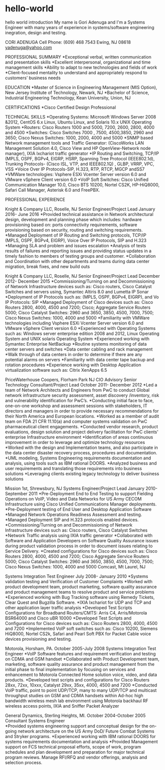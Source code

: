 # hello-world
hello world introduction
My name is Gori Adenuga and I'm a Systems Engineer with many years of experience in systems/software engineering inegration, design and testing. 

CORI ADENUGA
Cell Phone: (609) 468 7543 
Ewing, NJ 08618
yadenuga@yahoo.com 
 
PROFESSIONAL SUMMARY
*Exceptional verbal, written communication and presentation skills 
*Excellent interpersonal, organizational and time management skills 
*Ability to adapt to new technologies and fields of work 
*Client-focused mentality to understand and appropriately respond to customers’ business needs

EDUCATION
*Master of Science in Engineering Management (MIS Option),  New Jersey Institute of Technology, Newark, NJ 
*Bachelor of Science, Industrial Engineering Technology, Kean University, Union, NJ

CERTIFICATIONS
*Cisco Certified Design Professional 

TECHNICAL SKILLS
*Operating Systems: Microsoft Windows Server 2008 &2012, CentOS 6.x Linux, Ubuntu Linux, and Solaris 10.x UNIX Operating System
*Routers: Cisco Routers 1000 and 5000, 7200,  2600, 2800, 4000 and 4500
*Switches:  Cisco Switches 7000 , 7500, 4500,3850, 2960 and 3650; Cisco Nexus Switches:  1000, 2000, 4000 and 5000
*SNMP based Network management tools and Traffic Generator:  (CiscoWorks LAN Management Solution 4.0, Cisco View and HP OpenView-Network node manager), IXIA Ixchariot traffic generator
*IP Routing and Switching, TCP/IP (MPLS, OSPF, BGPv4, EIGRP, HSRP, Spanning Tree Protocol (IEEE802.1d), Trunking Protocols- (Cisco ISL, VTP, and IEEE802.1Q) ,  GLBP, VRRP, VPC, VSS
*Voice Over IP Protocols-SIP, H.323, RTP, RTCP, MGCP andSS7
*VMWare technologies: Vsphere ESXi Vcenter Server version 6.0 and VMware vSphere Client version 6.0
*VoIP Soft Switches: Cisco Unified Communication Manager 10.0, Cisco BTS 10200, Nortel CS2K, HP-HiQ8000, Safari Call Manager, Asterisk 6.0 and FreePBX.                                                

PROFESSIONAL EXPERIENCE

Knight & Company LLC, Roselle, NJ
Senior Engineer/Project Lead                                                                                     January 2016- June 2016
*Provided technical assistance in Network architectural design, development and planning phase which includes: hardware provisioning based on: ports connectivity requirements, software provisioning based on security, routing and switching requirements.
*Managed Deployment of  IP Routing and Switching protocols, TCP/IP (MPLS, OSPF, BGPv4, EIGRP), Voice Over IP Protocols, SIP and H.323
*Managing SLA and problem  and issues escalation
*Analysis of tests results of failures and reporting issues and providing status updates in a timely fashion to members of testing groups and customer.
*Collaboration and Coordination with other departments and teams during data center migration, break fixes, and new build outs

Knight & Company LLC, Roselle, NJ 
Senior Engineer/Project Lead                                                                                December 2012- December 2015
*Commissioning/Turning on and Decommissioning of Network Infrastructure devices such as: Cisco routers, Cisco Catalyst Switches  and servers using, Symantec Altiris 8.0 and Lumetta IP Sonar 
*Deployment of  IP Protocols such as: (MPLS, OSPF, BGPv4, EIGRP), and Vo IP Protocols: SIP
*Managed Deployment of Cisco devices such as: Cisco Routers 2800, 4000, 4500 and 7200; Cisco; Aggregate Service Routers 5000; Cisco Catalyst Switches: 2960 and 3650, 3850, 4500, 7000, 7500; Cisco Nexus Switches:  1000, 4000 and 5000
*Familiarity with VMWare technologies including Vsphere ESXi Vcenter Server version 6.0 and VMware vSphere Client version 6.0
*Experienced with Operating Systems such as: Windows server enterprise edition 2008 and 2012, Linux Operating System and UNIX solaris Operating System
*Experienced working with Symantec Enterprise NetBackup 
*Routine systems monitoring of data center servers and switches
*Data center cabling and rack management
*Walk through of data centers in order to determine if there are any potential alarms on servers
*Familiarity with data center tape backup and rotation procedures
*Experience working with Desktop Application virtualization software such as: Citrix XenApps 6.5

PriceWaterhouse Coopers, Florham Park NJ 
CIO Advisory Senior Technology Consultant/Project Lead                                                       October 2011- December 2012
*Led a team of Network Architects and Engineers from PwC to conduct Global network infrastructure security assessment, asset discovery /inventory, risk and vulnerability identification for PwC’s.
*Conducting initial face to face, one-on-one workshop and assessment sessions with stakeholders, IT directors and managers in order to provide necessary recommendations for their North America and European locations. 
*Worked as a member of audit team on FDA 21 CFR 11.10(a) and computer systems validation on PwC pharmaceutical client engagements.
*Conducted vendor research, product evaluations, design solution and project delivery facilitation for PwC clients' enterprise Infrastructure environment
*Identification of areas continuous improvement in order to leverage and optimize technology resources
*Worked with the design and Implementation teams, and also participate in the data center disaster recovery process, procedures and documentation.
*UML modeling, Systems Engineering requirements documentation and analysis, using tools such as IBM rational DOORS.
*Analyzed business and user requirements and translating those requirements into business solutions
*Leveraging clients existing legacy technology to deliver business solutions

Mission 1st, Shrewsbury, NJ 
Systems Engineer/Project Lead                                                                                January 2010-September 2011
*Pre-Deployment End to End Testing to support Fielding Operations on VoIP, Video and Data Networks for US Army CECOM Infrastructure using Cisco Unified Communications Manager deployments.
*Pre-Deployment testing of End User and Desktop Application Software                                                            
*Managed Network Operations Readiness Assessment and testing.
*Managed Deployment SIP and H.323 protocols enabled devices.
*Commissioning/Turning on and Decommissioning of Network Infrastructure devices such as: Cisco routers, Cisco Catalyst Switches
*Network Traffic analysis using IXIA traffic generator
*Collaborated with Software and Application Developers on Software Quality Assurance issues during product validation process in order to document issues relating to Service Delivery.
*Created configurations for Cisco devices such as: Cisco Routers 2800, 4000, 4500 and 7200; Cisco Aggregate Service Routers 5000; Cisco Catalyst Switches: 2960 and 3650, 3850, 4500, 7000, 7500; Cisco Nexus Switches:  1000, 4000 and 5000
Comcast, Mt Laurel, NJ 

Systems Integration Test Engineer                                                                                July 2008- January 2010
*Systems validation testing and Verification of Customer Complaints 
*Worked with product development team, product marketing, software quality assurance and product management teams to resolve product and service problems 
*Experienced working with Bug Tracking software using Remedy Tickets, Clear Quest and Bugzilla Software.
*IXIA Ixchariot for UDP and TCP and other application layer traffic analysis
*Developed Test Scripts Configurations for Broadband Routers/CMTS: Arris C4, Arris/Motorola BSR64000 and Cisco uBR 10000
*Developed Test Scripts and Configurations for Cisco devices such as: Cisco Routers 2800, 4000, 4500 and 7200
*Implemented VoIP soft switches such as: Cisco 10200, Siemens HiQ8000, Nortel CS2k, Safari and Pearl Soft PBX for Packet Cable voice devices provisioning and testing.

Motorola, Horsham, PA.                                                                                            October 2005-July 2008
Systems Integration Test Engineer 
*VoIP Software features and requirement verification and testing on CDMA and GSM handset
*Collaborated with Product Development team, marketing, software quality assurance and product management from the initial phase to final implementation by focusing on services and enhancement to Motorola Connected Home solution voice, video, and data products.
*Developed test scripts and configurations for Cisco Routers 28xx, 72xx, 10xxx, Catalyst 29xx, 35xx, 4000, 4500 and 7200
*Conducted VoIP traffic, point to point UDP/TCP, many to many UDP/TCP and multicast throughput studies on GSM and CDMA handsets within Ad-hoc high bandwidth wireless mesh lab environment using Motorola backhaul RF wireless access points, IXIA and Sniffer Packet Analyzer

General Dynamics, Sterling Heights, MI.                                                                  October 2004-October 2005
Consultant Systems Engineer  
*Provided systems engineering support and conceptual design for the on-going network architecture on the US Army DoD/ Future Combat Systems and Stryker programs.
*Experienced working with IBM rational DOORS for systems requirements documentation and analysis
*Provided Management support on FCS technical proposal efforts, scope of work, program schedules and plan development and preparation for major technical program reviews. Manage RFI/RFQ and vendor offerings, analysis and selection process.                                            
